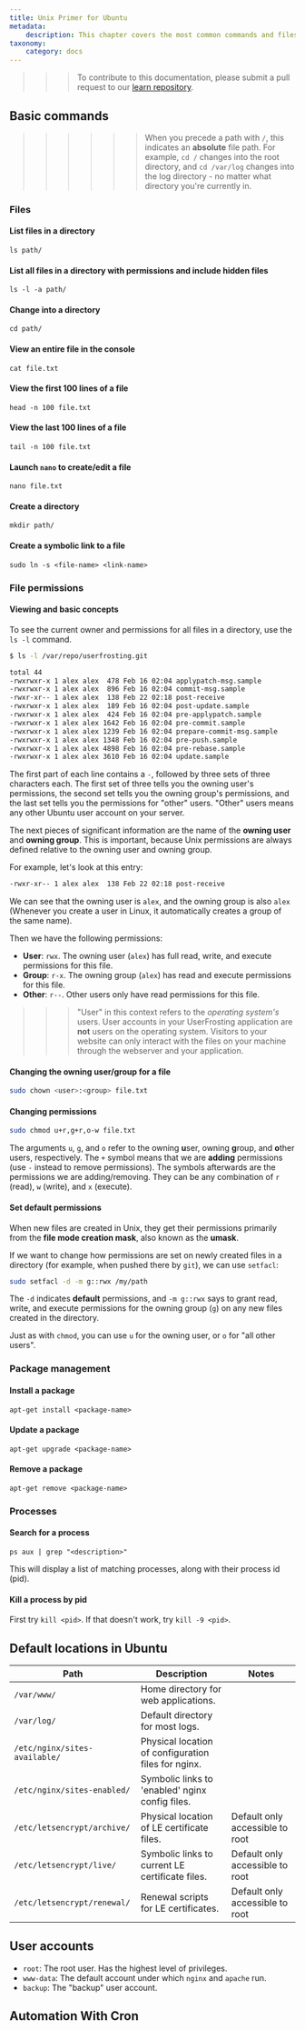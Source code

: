 ```yaml
---
title: Unix Primer for Ubuntu
metadata:
    description: This chapter covers the most common commands and files that web developers might encounter when working with Ubuntu.
taxonomy:
    category: docs
---
```


>>> To contribute to this documentation, please submit a pull request to our [learn repository](https://github.com/userfrosting/learn/tree/master/pages).

## Basic commands

>>>>>> When you precede a path with `/`, this indicates an **absolute** file path.  For example, `cd /` changes into the root directory, and `cd /var/log` changes into the log directory - no matter what directory you're currently in.

### Files

#### List files in a directory

`ls path/`

#### List all files in a directory with permissions and include hidden files

`ls -l -a path/`

#### Change into a directory

`cd path/`

#### View an entire file in the console

`cat file.txt`

#### View the first 100 lines of a file

`head -n 100 file.txt`

#### View the last 100 lines of a file

`tail -n 100 file.txt`

#### Launch `nano` to create/edit a file

`nano file.txt`

#### Create a directory

`mkdir path/`

#### Create a symbolic link to a file

`sudo ln -s <file-name> <link-name>`

### File permissions

#### Viewing and basic concepts

To see the current owner and permissions for all files in a directory, use the `ls -l` command.

```bash
$ ls -l /var/repo/userfrosting.git

total 44
-rwxrwxr-x 1 alex alex  478 Feb 16 02:04 applypatch-msg.sample
-rwxrwxr-x 1 alex alex  896 Feb 16 02:04 commit-msg.sample
-rwxr-xr-- 1 alex alex  138 Feb 22 02:18 post-receive
-rwxrwxr-x 1 alex alex  189 Feb 16 02:04 post-update.sample
-rwxrwxr-x 1 alex alex  424 Feb 16 02:04 pre-applypatch.sample
-rwxrwxr-x 1 alex alex 1642 Feb 16 02:04 pre-commit.sample
-rwxrwxr-x 1 alex alex 1239 Feb 16 02:04 prepare-commit-msg.sample
-rwxrwxr-x 1 alex alex 1348 Feb 16 02:04 pre-push.sample
-rwxrwxr-x 1 alex alex 4898 Feb 16 02:04 pre-rebase.sample
-rwxrwxr-x 1 alex alex 3610 Feb 16 02:04 update.sample
```

The first part of each line contains a `-`, followed by three sets of three characters each.  The first set of three tells you the owning user's permissions, the second set tells you the owning group's permissions, and the last set tells you the permissions for "other" users.  "Other" users means any other Ubuntu user account on your server.

The next pieces of significant information are the name of the **owning user** and **owning group**.  This is important, because Unix permissions are always defined relative to the owning user and owning group.

For example, let's look at this entry:

```bash
-rwxr-xr-- 1 alex alex  138 Feb 22 02:18 post-receive
```

We can see that the owning user is `alex`, and the owning group is also `alex` (Whenever you create a user in Linux, it automatically creates a group of the same name).

Then we have the following permissions:

- **User**: `rwx`.  The owning user (`alex`) has full read, write, and execute permissions for this file.
- **Group**: `r-x`.  The owning group (`alex`) has read and execute permissions for this file.
- **Other**: `r--`.  Other users only have read permissions for this file.

>>> "User" in this context refers to the _operating system's_ users.  User accounts in your UserFrosting application are **not** users on the operating system.  Visitors to your website can only interact with the files on your machine through the webserver and your application.

#### Changing the owning user/group for a file

```bash
sudo chown <user>:<group> file.txt
```

#### Changing permissions

```bash
sudo chmod u+r,g+r,o-w file.txt
```

The arguments `u`, `g`, and `o` refer to the owning **u**ser, owning **g**roup, and **o**ther users, respectively.  The `+` symbol means that we are **adding** permissions (use `-` instead to remove permissions).  The symbols afterwards are the permissions we are adding/removing.  They can be any combination of `r` (read), `w` (write), and `x` (execute).

#### Set default permissions

When new files are created in Unix, they get their permissions primarily from the **file mode creation mask**, also known as the **umask**.

If we want to change how permissions are set on newly created files in a directory (for example, when pushed there by `git`), we can use `setfacl`:

```bash
sudo setfacl -d -m g::rwx /my/path
```

The `-d` indicates **default** permissions, and `-m g::rwx` says to grant read, write, and execute permissions for the owning group (`g`) on any new files created in the directory.

Just as with `chmod`, you can use `u` for the owning user, or `o` for "all other users".

### Package management

#### Install a package

`apt-get install <package-name>`

#### Update a package

`apt-get upgrade <package-name>`

#### Remove a package

`apt-get remove <package-name>`

### Processes

#### Search for a process

`ps aux | grep "<description>"`

This will display a list of matching processes, along with their process id (pid).

#### Kill a process by pid

First try `kill <pid>`.  If that doesn't work, try `kill -9 <pid>`.

## Default locations in Ubuntu

| Path | Description | Notes |
| ---- | ----------- | ----- |
| `/var/www/` | Home directory for web applications. | |
| `/var/log/` | Default directory for most logs. | |
| `/etc/nginx/sites-available/` | Physical location of configuration files for nginx. | |
| `/etc/nginx/sites-enabled/` | Symbolic links to 'enabled' nginx config files. | |
| `/etc/letsencrypt/archive/` | Physical location of LE certificate files. | Default only accessible to root |
| `/etc/letsencrypt/live/` | Symbolic links to current LE certificate files. | Default only accessible to root |
| `/etc/letsencrypt/renewal/` | Renewal scripts for LE certificates. | Default only accessible to root |

## User accounts

- `root`: The root user.  Has the highest level of privileges.
- `www-data`: The default account under which `nginx` and `apache` run.
- `backup`: The "backup" user account.

## Automation With Cron
